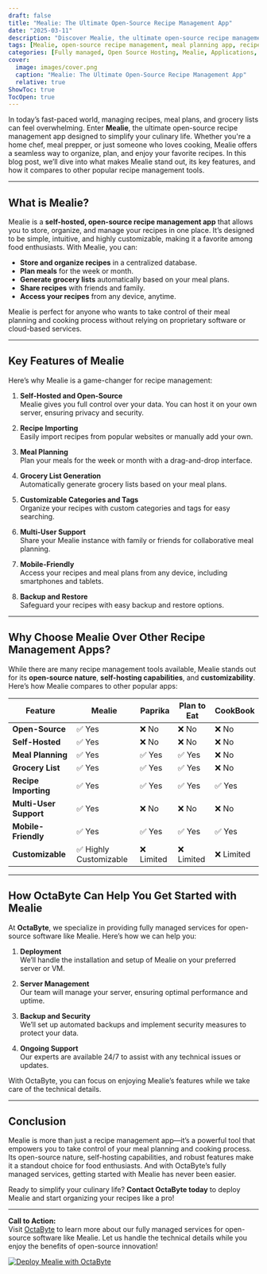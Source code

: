 ```yaml
---
draft: false
title: "Mealie: The Ultimate Open-Source Recipe Management App"
date: "2025-03-11"
description: "Discover Mealie, the ultimate open-source recipe management app that simplifies meal planning, grocery shopping, and recipe organization. Learn how Mealie stands out from other tools and why it’s the perfect choice for food enthusiasts and home chefs."
tags: [Mealie, open-source recipe management, meal planning app, recipe organization, grocery list app, self-hosted recipe manager, Mealie vs other apps, open-source software, OctaByte managed services]
categories: [Fully managed, Open Source Hosting, Mealie, Applications, Others]
cover:
  image: images/cover.png
  caption: "Mealie: The Ultimate Open-Source Recipe Management App"
  relative: true
ShowToc: true
TocOpen: true
---
```



In today’s fast-paced world, managing recipes, meal plans, and grocery lists can feel overwhelming. Enter **Mealie**, the ultimate open-source recipe management app designed to simplify your culinary life. Whether you're a home chef, meal prepper, or just someone who loves cooking, Mealie offers a seamless way to organize, plan, and enjoy your favorite recipes. In this blog post, we’ll dive into what makes Mealie stand out, its key features, and how it compares to other popular recipe management tools.

---

## What is Mealie?

Mealie is a **self-hosted, open-source recipe management app** that allows you to store, organize, and manage your recipes in one place. It’s designed to be simple, intuitive, and highly customizable, making it a favorite among food enthusiasts. With Mealie, you can:

- **Store and organize recipes** in a centralized database.
- **Plan meals** for the week or month.
- **Generate grocery lists** automatically based on your meal plans.
- **Share recipes** with friends and family.
- **Access your recipes** from any device, anytime.

Mealie is perfect for anyone who wants to take control of their meal planning and cooking process without relying on proprietary software or cloud-based services.

---

## Key Features of Mealie

Here’s why Mealie is a game-changer for recipe management:

1. **Self-Hosted and Open-Source**  
   Mealie gives you full control over your data. You can host it on your own server, ensuring privacy and security.

2. **Recipe Importing**  
   Easily import recipes from popular websites or manually add your own.

3. **Meal Planning**  
   Plan your meals for the week or month with a drag-and-drop interface.

4. **Grocery List Generation**  
   Automatically generate grocery lists based on your meal plans.

5. **Customizable Categories and Tags**  
   Organize your recipes with custom categories and tags for easy searching.

6. **Multi-User Support**  
   Share your Mealie instance with family or friends for collaborative meal planning.

7. **Mobile-Friendly**  
   Access your recipes and meal plans from any device, including smartphones and tablets.

8. **Backup and Restore**  
   Safeguard your recipes with easy backup and restore options.

---

## Why Choose Mealie Over Other Recipe Management Apps?

While there are many recipe management tools available, Mealie stands out for its **open-source nature**, **self-hosting capabilities**, and **customizability**. Here’s how Mealie compares to other popular apps:

| Feature                | Mealie                   | Paprika                  | Plan to Eat             | CookBook                |
|------------------------|--------------------------|--------------------------|-------------------------|-------------------------|
| **Open-Source**        | ✅ Yes                   | ❌ No                    | ❌ No                   | ❌ No                   |
| **Self-Hosted**        | ✅ Yes                   | ❌ No                    | ❌ No                   | ❌ No                   |
| **Meal Planning**      | ✅ Yes                   | ✅ Yes                   | ✅ Yes                  | ❌ No                   |
| **Grocery List**       | ✅ Yes                   | ✅ Yes                   | ✅ Yes                  | ❌ No                   |
| **Recipe Importing**   | ✅ Yes                   | ✅ Yes                   | ✅ Yes                  | ✅ Yes                  |
| **Multi-User Support** | ✅ Yes                   | ❌ No                    | ❌ No                   | ❌ No                   |
| **Mobile-Friendly**    | ✅ Yes                   | ✅ Yes                   | ✅ Yes                  | ✅ Yes                  |
| **Customizable**       | ✅ Highly Customizable   | ❌ Limited               | ❌ Limited              | ❌ Limited              |

---

## How OctaByte Can Help You Get Started with Mealie

At **OctaByte**, we specialize in providing fully managed services for open-source software like Mealie. Here’s how we can help you:

1. **Deployment**  
   We’ll handle the installation and setup of Mealie on your preferred server or VM.

2. **Server Management**  
   Our team will manage your server, ensuring optimal performance and uptime.

3. **Backup and Security**  
   We’ll set up automated backups and implement security measures to protect your data.

4. **Ongoing Support**  
   Our experts are available 24/7 to assist with any technical issues or updates.

With OctaByte, you can focus on enjoying Mealie’s features while we take care of the technical details.

---

## Conclusion

Mealie is more than just a recipe management app—it’s a powerful tool that empowers you to take control of your meal planning and cooking process. Its open-source nature, self-hosting capabilities, and robust features make it a standout choice for food enthusiasts. And with OctaByte’s fully managed services, getting started with Mealie has never been easier.

Ready to simplify your culinary life? **Contact OctaByte today** to deploy Mealie and start organizing your recipes like a pro!

---

**Call to Action:**  
Visit [OctaByte](https://octabyte.io) to learn more about our fully managed services for open-source software like Mealie. Let us handle the technical details while you enjoy the benefits of open-source innovation!

[![Deploy Mealie with OctaByte](/images/deploy-on-octabyte.png)](https://octabyte.io/fully-managed-open-source-services/applications/others/mealie)